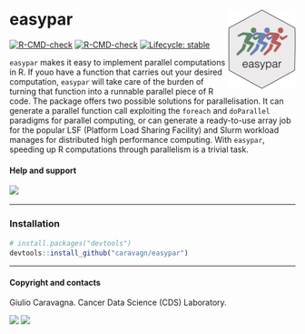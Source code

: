 
# easypar <a href="https://caravagnalab.github.io/easypar/"><img src="man/figures/logo.png" align="right" height="139" /></a>

<!-- badges: start -->

[![R-CMD-check](https://github.com/caravagn/easypar/workflows/R-CMD-check/badge.svg)](https://github.com/caravagn/easypar/actions)
[![R-CMD-check](https://github.com/caravagn/easypar/workflows/pkgdown/badge.svg)](https://github.com/caravagn/easypar/actions)
[![Lifecycle:
stable](https://img.shields.io/badge/lifecycle-stable-brightgreen.svg)](https://lifecycle.r-lib.org/articles/stages.html#stable)
<!-- badges: end -->

`easypar` makes it easy to implement parallel computations in R. If youo
have a function that carries out your desired computation, `easypar`
will take care of the burden of turning that function into a runnable
parallel piece of R code. The package offers two possible solutions for
parallelisation. It can generate a parallel function call exploiting the
`foreach` and `doParallel` paradigms for parallel computing, or can
generate a ready-to-use array job for the popular LSF (Platform Load
Sharing Facility) and Slurm workload manages for distributed high
performance computing. With `easypar`, speeding up R computations
through parallelism is a trivial task.

#### Help and support

[![](https://img.shields.io/badge/GitHub%20Pages-https://caravagn.github.io/easypar/-yellow.svg)](https://caravagn.github.io/easypar)

------------------------------------------------------------------------

### Installation

``` r
# install.packages("devtools")
devtools::install_github("caravagn/easypar")
```

------------------------------------------------------------------------

#### Copyright and contacts

Giulio Caravagna. Cancer Data Science (CDS) Laboratory.

[![](https://img.shields.io/badge/CDS%20Lab%20Github-caravagnalab-seagreen.svg)](https://github.com/caravagnalab)
[![](https://img.shields.io/badge/CDS%20Lab%20webpage-https://www.caravagnalab.org/-red.svg)](https://www.caravagnalab.org/)
